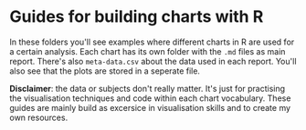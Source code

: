 # Guides for building charts with R

In these folders you'll see examples where different charts in R are used for a certain analysis. Each chart has its own folder with the `.md` files as main report. There's also `meta-data.csv` about the data used in each report. You'll also see that the plots are stored in a seperate file. 

**Disclaimer**: the data or subjects don't really matter. It's just for practising the visualisation techniques and code within each chart vocabulary. These guides are mainly build as excersice in visualisation skills and to create my own resources.  